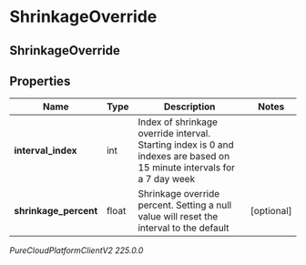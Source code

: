 # ShrinkageOverride

## ShrinkageOverride

## Properties

|Name | Type | Description | Notes|
|------------ | ------------- | ------------- | -------------|
| **interval_index** | int | Index of shrinkage override interval. Starting index is 0 and indexes are based on 15 minute intervals for a 7 day week | |
| **shrinkage_percent** | float | Shrinkage override percent. Setting a null value will reset the interval to the default | [optional] |



_PureCloudPlatformClientV2 225.0.0_
